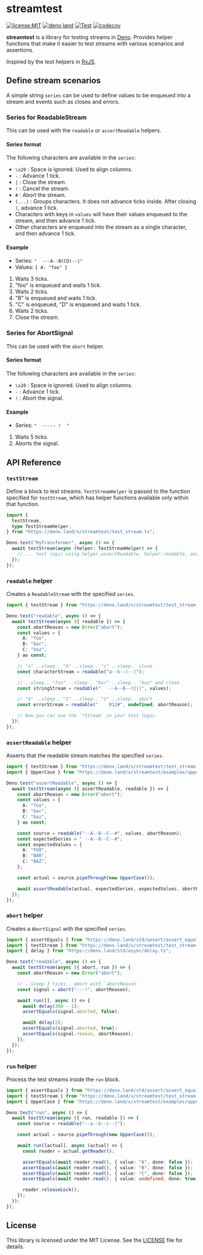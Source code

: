 # streamtest

[![license:MIT](https://img.shields.io/github/license/Milly/deno-streamtest)](LICENSE)
[![deno land](http://img.shields.io/badge/available%20on-deno.land/x-lightgrey.svg?logo=deno)](https://deno.land/x/streamtest)
[![Test](https://github.com/Milly/deno-streamtest/workflows/Test/badge.svg)](https://github.com/Milly/deno-streamtest/actions?query=workflow%3ATest)
[![codecov](https://codecov.io/gh/Milly/deno-streamtest/branch/master/graph/badge.svg?token=81L4DWDPIJ)](https://codecov.io/gh/Milly/deno-streamtest)

**streamtest** is a library for testing streams in [Deno](https://deno.land/).
Provides helper functions that make it easier to test streams with various
scenarios and assertions.

Inspired by the test helpers in [RxJS](https://rxjs.dev/).

## Define stream scenarios

A simple string `series` can be used to define values to be enqueued into a
stream and events such as closes and errors.

### Series for ReadableStream

This can be used with the `readable` or `assertReadable` helpers.

#### Series format

The following characters are available in the `series`:

- `\x20` : Space is ignored. Used to align columns.
- `-` : Advance 1 tick.
- `|` : Close the stream.
- `!` : Cancel the stream.
- `#` : Abort the stream.
- `(...)` : Groups characters. It does not advance ticks inside. After closing
  `)`, advance 1 tick.
- Characters with keys in `values` will have their values enqueued to the
  stream, and then advance 1 tick.
- Other characters are enqueued into the stream as a single character, and then
  advance 1 tick.

#### Example

- Series: `"  ---A--B(CD)--|"`
- Values: `{ A: "foo" }`

1. Waits 3 ticks.
2. "foo" is enqueued and waits 1 tick.
3. Waits 2 ticks.
4. "B" is enqueued and waits 1 tick.
5. "C" is enqueued, "D" is enqueued and waits 1 tick.
6. Waits 2 ticks.
7. Close the stream.

### Series for AbortSignal

This can be used with the `abort` helper.

#### Series format

The following characters are available in the `series`:

- `\x20` : Space is ignored. Used to align columns.
- `-` : Advance 1 tick.
- `!` : Abort the signal.

#### Example

- Series: `"  ----- !  "`

1. Waits 5 ticks.
2. Aborts the signal.

## API Reference

### `testStream`

Define a block to test streams. `TestStreamHelper` is passed to the function
specified for `testStream`, which has helper functions available only within
that function.

```typescript
import {
  testStream,
  type TestStreamHelper,
} from "https://deno.land/x/streamtest/test_stream.ts";

Deno.test("MyTransformer", async () => {
  await testStream(async (helper: TestStreamHelper) => {
    // ... test logic using helper.assertReadable, helper.readable, and helper.run ...
  });
});
```

### `readable` helper

Creates a `ReadableStream` with the specified `series`.

```typescript
import { testStream } from "https://deno.land/x/streamtest/test_stream.ts";

Deno.test("readable", async () => {
  await testStream(async ({ readable }) => {
    const abortReason = new Error("abort");
    const values = {
      A: "foo",
      B: "bar",
      C: "baz",
    } as const;

    // "a" ..sleep.. "b" ..sleep.. "c" ..sleep.. close
    const characterStream = readable("a--b--c--|");

    // ..sleep.. "foo" ..sleep.. "bar" ..sleep.. "baz" and close
    const stringStream = readable("   --A--B--(C|)", values);

    // "0" ..sleep.. "1" ..sleep.. "2" ..sleep.. abort
    const errorStream = readable("    012#", undefined, abortReason);

    // Now you can use the `*Stream` in your test logic.
  });
});
```

### `assertReadable` helper

Asserts that the readable stream matches the specified `series`.

```typescript
import { testStream } from "https://deno.land/x/streamtest/test_stream.ts";
import { UpperCase } from "https://deno.land/x/streamtest/examples/upper_case.ts";

Deno.test("assertReadable", async () => {
  await testStream(async ({ assertReadable, readable }) => {
    const abortReason = new Error("abort");
    const values = {
      A: "foo",
      B: "bar",
      C: "baz",
    } as const;

    const source = readable("--A--B--C--#", values, abortReason);
    const expectedSeries = " --A--B--C--#";
    const expectedValues = {
      A: "FOO",
      B: "BAR",
      C: "BAZ",
    };

    const actual = source.pipeThrough(new UpperCase());

    await assertReadable(actual, expectedSeries, expectedValues, abortReason);
  });
});
```

### `abort` helper

Creates a `AbortSignal` with the specified `series`.

```typescript
import { assertEquals } from "https://deno.land/std/assert/assert_equals.ts";
import { testStream } from "https://deno.land/x/streamtest/test_stream.ts";
import { delay } from "https://deno.land/std/async/delay.ts";

Deno.test("readable", async () => {
  await testStream(async ({ abort, run }) => {
    const abortReason = new Error("abort");

    // ..sleep 3 ticks.. abort with `abortReason`
    const signal = abort("---!", abortReason);

    await run([], async () => {
      await delay(300 - 1);
      assertEquals(signal.aborted, false);

      await delay(2);
      assertEquals(signal.aborted, true);
      assertEquals(signal.reason, abortReason);
    });
  });
});
```

### `run` helper

Process the test streams inside the `run` block.

```typescript
import { assertEquals } from "https://deno.land/std/assert/assert_equals.ts";
import { testStream } from "https://deno.land/x/streamtest/test_stream.ts";
import { UpperCase } from "https://deno.land/x/streamtest/examples/upper_case.ts";

Deno.test("run", async () => {
  await testStream(async ({ run, readable }) => {
    const source = readable("--a--b--c--|");

    const actual = source.pipeThrough(new UpperCase());

    await run([actual], async (actual) => {
      const reader = actual.getReader();

      assertEquals(await reader.read(), { value: "A", done: false });
      assertEquals(await reader.read(), { value: "B", done: false });
      assertEquals(await reader.read(), { value: "C", done: false });
      assertEquals(await reader.read(), { value: undefined, done: true });

      reader.releaseLock();
    });
  });
});
```

## License

This library is licensed under the MIT License. See the [LICENSE](./LICENSE)
file for details.
